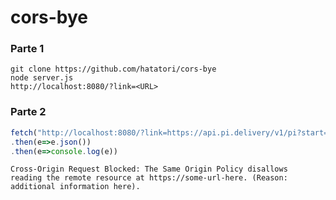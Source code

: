 # cors-bye
### Parte 1
`git clone https://github.com/hatatori/cors-bye`<br>
`node server.js`<br>
`http://localhost:8080/?link=<URL>`
### Parte 2
```js
fetch("http://localhost:8080/?link=https://api.pi.delivery/v1/pi?start=0&numberOfDigits=100")
.then(e=>e.json())
.then(e=>console.log(e))
```
```
Cross-Origin Request Blocked: The Same Origin Policy disallows
reading the remote resource at https://some-url-here. (Reason:
additional information here).
```
